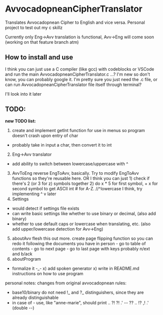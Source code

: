 # AvvocadopneanCipherTranslator
Translates Avvocadopnean Cipher to English and vice versa. Personal project to test out my c skillz

Currently only Eng->Avv translation is functional, Avv->Eng will come soon (working on that feature branch atm)

## How to install and use
I think you can just use a C compiler (like gcc) with codeblocks or VSCode and run the main AvvocadopneanCipherTranslator.c ...? I'm new so don't know, you can probably google it. I'm pretty sure you just need the .c file, or can run AvvocadopneanCipherTranslator file itself through terminal?

I'll look into it later

## TODO:



**new TODO list:**
1) create and implement getInt function for use in menus so program doesn't crash upon entry of char
  - probably take in input a char, then convert it to int
2)  Eng->Avv translator
  - add ability to switch between lowercase/uppercase with ^
3) AvvToEng
        reverse EngToAvv, basically. Try to modify EngToAvv functions so they're reusable here.
        OR I think you can just 1) check if there's 2 (or 3 for z) symbols together 2) do x * 5 for first symbol, + x for second symbol to get ASCII int # for A-Z.
        //^lowercase I think, try implementing ^ v later
4) Settings
  - would detect if settings file exists
  - can write basic settings like whether to use binary or decimal, (also add binary)
  - whether to use default caps or lowercase when translating, etc. (also add upper/lowercase detection for Avv->Eng)
5) aboutAvv
    flesh this out more. create page flipping function so you can
    redo it following the documents you have in person
        - go to table of contents
        - go to next page
        - go to last page
            with keys probably n/ext and b/ack
6) aboutProgram
  - formalize it -_- 
x) add spoken generator
x) write in README.md instructions on how to use program





personal notes:
changes from original avvocadopnean rules:
- base10/binary do not need !_ and ?_ distinguishers, since they are already distinguishable
- in case of - use, like "anne-marie", should print .. ?! ?! .' -- ?? .. !? ,! .' (double --)
